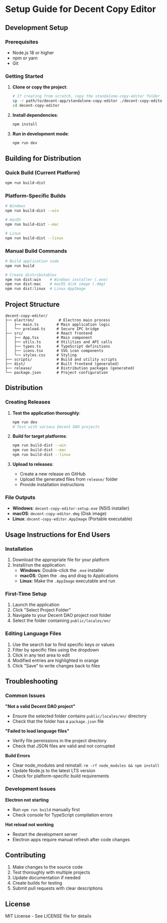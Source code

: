 # Setup Guide for Decent Copy Editor

## Development Setup

### Prerequisites
- Node.js 18 or higher
- npm or yarn
- Git

### Getting Started

1. **Clone or copy the project**:
   ```bash
   # If creating from scratch, copy the standalone-copy-editor folder
   cp -r path/to/decent-app/standalone-copy-editor ./decent-copy-editor
   cd decent-copy-editor
   ```

2. **Install dependencies**:
   ```bash
   npm install
   ```

3. **Run in development mode**:
   ```bash
   npm run dev
   ```

## Building for Distribution

### Quick Build (Current Platform)
```bash
npm run build-dist
```

### Platform-Specific Builds
```bash
# Windows
npm run build-dist --win

# macOS
npm run build-dist --mac

# Linux
npm run build-dist --linux
```

### Manual Build Commands
```bash
# Build application code
npm run build

# Create distributables
npm run dist:win    # Windows installer (.exe)
npm run dist:mac    # macOS disk image (.dmg)
npm run dist:linux  # Linux AppImage
```

## Project Structure

```
decent-copy-editor/
├── electron/           # Electron main process
│   ├── main.ts        # Main application logic
│   └── preload.ts     # Secure IPC bridge
├── src/               # React frontend
│   ├── App.tsx        # Main component
│   ├── utils.ts       # Utilities and API calls
│   ├── types.ts       # TypeScript definitions
│   ├── icons.tsx      # SVG icon components
│   └── styles.css     # Styling
├── scripts/           # Build and utility scripts
├── dist/              # Built frontend (generated)
├── release/           # Distribution packages (generated)
└── package.json       # Project configuration
```

## Distribution

### Creating Releases

1. **Test the application thoroughly**:
   ```bash
   npm run dev
   # Test with various Decent DAO projects
   ```

2. **Build for target platforms**:
   ```bash
   npm run build-dist --win
   npm run build-dist --mac
   npm run build-dist --linux
   ```

3. **Upload to releases**:
   - Create a new release on GitHub
   - Upload the generated files from `release/` folder
   - Provide installation instructions

### File Outputs

- **Windows**: `decent-copy-editor-setup.exe` (NSIS installer)
- **macOS**: `decent-copy-editor.dmg` (Disk image)
- **Linux**: `decent-copy-editor.AppImage` (Portable executable)

## Usage Instructions for End Users

### Installation

1. Download the appropriate file for your platform
2. Install/run the application:
   - **Windows**: Double-click the `.exe` installer
   - **macOS**: Open the `.dmg` and drag to Applications
   - **Linux**: Make the `.AppImage` executable and run

### First-Time Setup

1. Launch the application
2. Click "Select Project Folder"
3. Navigate to your Decent DAO project root folder
4. Select the folder containing `public/locales/en/`

### Editing Language Files

1. Use the search bar to find specific keys or values
2. Filter by specific files using the dropdown
3. Click in any text area to edit
4. Modified entries are highlighted in orange
5. Click "Save" to write changes back to files

## Troubleshooting

### Common Issues

**"Not a valid Decent DAO project"**
- Ensure the selected folder contains `public/locales/en/` directory
- Check that the folder has a `package.json` file

**"Failed to load language files"**
- Verify file permissions in the project directory
- Check that JSON files are valid and not corrupted

**Build Errors**
- Clear node_modules and reinstall: `rm -rf node_modules && npm install`
- Update Node.js to the latest LTS version
- Check for platform-specific build requirements

### Development Issues

**Electron not starting**
- Run `npm run build` manually first
- Check console for TypeScript compilation errors

**Hot reload not working**
- Restart the development server
- Electron apps require manual refresh after code changes

## Contributing

1. Make changes to the source code
2. Test thoroughly with multiple projects
3. Update documentation if needed
4. Create builds for testing
5. Submit pull requests with clear descriptions

## License

MIT License - See LICENSE file for details
